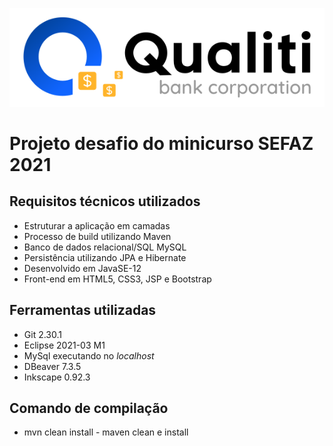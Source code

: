 ![Qualiti Bank Corporation](https://github.com/ilanmargolis/QualitiBank/blob/master/WebContent/images/logomarca.png)


# Projeto desafio do minicurso SEFAZ 2021 

## Requisitos técnicos utilizados
* Estruturar a aplicação em camadas
* Processo de build utilizando Maven
* Banco de dados relacional/SQL MySQL
* Persistência utilizando JPA e Hibernate
* Desenvolvido em JavaSE-12
* Front-end em HTML5, CSS3, JSP e Bootstrap

## Ferramentas utilizadas
* Git 2.30.1
* Eclipse 2021-03 M1
* MySql executando no *localhost*
* DBeaver 7.3.5
* Inkscape 0.92.3

## Comando de compilação
* mvn clean install - maven clean e install
